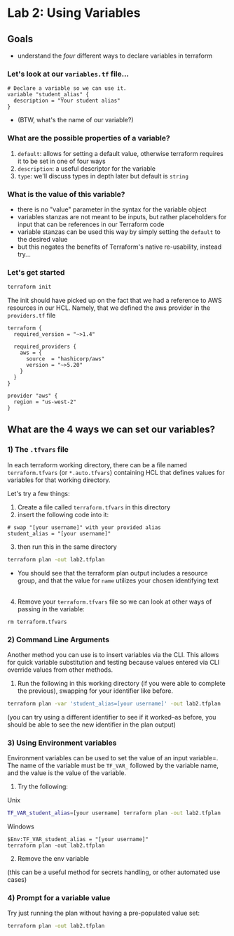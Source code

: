 # Lab 2: Using Variables

## Goals

* understand the *four* different ways to declare variables in terraform

### Let's look at our `variables.tf` file...

```hcl
# Declare a variable so we can use it.
variable "student_alias" {
  description = "Your student alias"
}
```

* (BTW, what's the name of our variable?)

### What are the possible properties of a variable?

1. `default`: allows for setting a default value, otherwise terraform requires it to be set in one of four ways
2. `description`: a useful descriptor for the variable
3. `type`: we'll discuss types in depth later but default is `string`

### What is the value of this variable?

* there is no "value" parameter in the syntax for the variable object
* variables stanzas are not meant to be inputs, but rather placeholders for input that can be references in our Terraform code
* variable stanzas can be used this way by simply setting the `default` to the desired value
* but this negates the benefits of Terraform's native re-usability, instead try...


### Let's get started

```bash
terraform init
```

The init should have picked up on the fact that we had a reference to AWS resources in our HCL. Namely, that we defined the aws provider in the `providers.tf` file

```hcl
terraform {
  required_version = "~>1.4"

  required_providers {
    aws = {
      source  = "hashicorp/aws"
      version = "~>5.20"
    }
  }
}

provider "aws" {
  region = "us-west-2"
}
```

## What are the 4 ways we can set our variables?

### 1) The `.tfvars` file

In each terraform working directory, there can be a file named `terraform.tfvars` (or `*.auto.tfvars`) containing HCL that defines values for variables for that working directory.

Let's try a few things:

1. Create a file called `terraform.tfvars` in this directory
2. insert the following code into it:
```hcl
# swap "[your username]" with your provided alias
student_alias = "[your username]"
```
3. then run this in the same directory
```bash
terraform plan -out lab2.tfplan
```

 * You should see that the terraform plan output includes a resource group, and that the value for `name`
 utilizes your chosen identifying text
<br/><br/>

4. Remove your `terraform.tfvars` file so we can look at other ways of passing in the variable:

 ```
 rm terraform.tfvars
 ```

### 2) Command Line Arguments

Another method you can use is to insert variables via the CLI.  This allows for quick variable substitution and
testing because values entered via CLI override values from other methods.

1. Run the following in this working directory (if you were able to complete the previous), swapping for your
identifier like before.

 ```bash
 terraform plan -var 'student_alias=[your username]' -out lab2.tfplan
 ```

 (you can try using a different identifier to see if it worked–as before, you should be able to see the
new identifier in the plan output)

### 3) Using Environment variables

Environment variables can be used to set the value of an input variable=. The name of the variable must be `TF_VAR_` followed by the variable name, and the value is the value of the variable.

1. Try the following:

Unix

 ```bash
 TF_VAR_student_alias=[your username] terraform plan -out lab2.tfplan
 ```

Windows

```
$Env:TF_VAR_student_alias = "[your username]"
terraform plan -out lab2.tfplan
```

2. Remove the env variable

 (this can be a useful method for secrets handling, or other automated use cases)

### 4) Prompt for a variable value

Try just running the plan without having a pre-populated value set:

```bash
terraform plan -out lab2.tfplan
```

